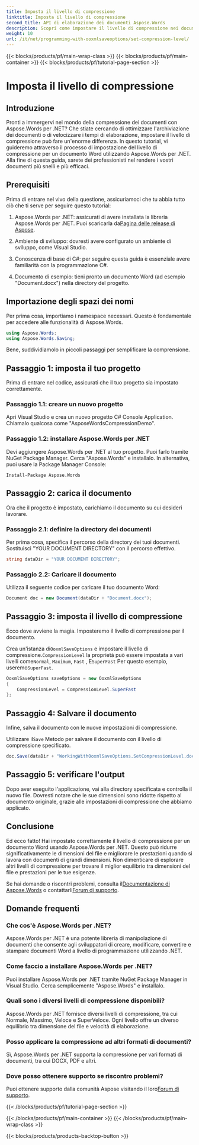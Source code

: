 ```yaml
---
title: Imposta il livello di compressione
linktitle: Imposta il livello di compressione
second_title: API di elaborazione dei documenti Aspose.Words
description: Scopri come impostare il livello di compressione nei documenti Word usando Aspose.Words per .NET. Segui la nostra guida passo passo per ottimizzare l'archiviazione e le prestazioni dei tuoi documenti.
weight: 10
url: /it/net/programming-with-ooxmlsaveoptions/set-compression-level/
---
```


{{< blocks/products/pf/main-wrap-class >}}
{{< blocks/products/pf/main-container >}}
{{< blocks/products/pf/tutorial-page-section >}}

# Imposta il livello di compressione

## Introduzione

Pronti a immergervi nel mondo della compressione dei documenti con Aspose.Words per .NET? Che stiate cercando di ottimizzare l'archiviazione dei documenti o di velocizzare i tempi di elaborazione, impostare il livello di compressione può fare un'enorme differenza. In questo tutorial, vi guideremo attraverso il processo di impostazione del livello di compressione per un documento Word utilizzando Aspose.Words per .NET. Alla fine di questa guida, sarete dei professionisti nel rendere i vostri documenti più snelli e più efficaci.

## Prerequisiti

Prima di entrare nel vivo della questione, assicuriamoci che tu abbia tutto ciò che ti serve per seguire questo tutorial:

1.  Aspose.Words per .NET: assicurati di avere installata la libreria Aspose.Words per .NET. Puoi scaricarla da[Pagina delle release di Aspose](https://releases.aspose.com/words/net/).

2. Ambiente di sviluppo: dovresti avere configurato un ambiente di sviluppo, come Visual Studio.

3. Conoscenza di base di C#: per seguire questa guida è essenziale avere familiarità con la programmazione C#.

4. Documento di esempio: tieni pronto un documento Word (ad esempio "Document.docx") nella directory del progetto.

## Importazione degli spazi dei nomi

Per prima cosa, importiamo i namespace necessari. Questo è fondamentale per accedere alle funzionalità di Aspose.Words.

```csharp
using Aspose.Words;
using Aspose.Words.Saving;
```

Bene, suddividiamolo in piccoli passaggi per semplificare la comprensione.

## Passaggio 1: imposta il tuo progetto

Prima di entrare nel codice, assicurati che il tuo progetto sia impostato correttamente.

### Passaggio 1.1: creare un nuovo progetto

Apri Visual Studio e crea un nuovo progetto C# Console Application. Chiamalo qualcosa come "AsposeWordsCompressionDemo".

### Passaggio 1.2: installare Aspose.Words per .NET

Devi aggiungere Aspose.Words per .NET al tuo progetto. Puoi farlo tramite NuGet Package Manager. Cerca "Aspose.Words" e installalo. In alternativa, puoi usare la Package Manager Console:

```shell
Install-Package Aspose.Words
```

## Passaggio 2: carica il documento

Ora che il progetto è impostato, carichiamo il documento su cui desideri lavorare.

### Passaggio 2.1: definire la directory dei documenti

Per prima cosa, specifica il percorso della directory dei tuoi documenti. Sostituisci "YOUR DOCUMENT DIRECTORY" con il percorso effettivo.

```csharp
string dataDir = "YOUR DOCUMENT DIRECTORY";
```

### Passaggio 2.2: Caricare il documento

Utilizza il seguente codice per caricare il tuo documento Word:

```csharp
Document doc = new Document(dataDir + "Document.docx");
```

## Passaggio 3: imposta il livello di compressione

Ecco dove avviene la magia. Imposteremo il livello di compressione per il documento.

 Crea un'istanza di`OoxmlSaveOptions` e impostare il livello di compressione.`CompressionLevel` la proprietà può essere impostata a vari livelli come`Normal`, `Maximum`, `Fast` , E`SuperFast` Per questo esempio, useremo`SuperFast`.

```csharp
OoxmlSaveOptions saveOptions = new OoxmlSaveOptions
{
    CompressionLevel = CompressionLevel.SuperFast
};
```

## Passaggio 4: Salvare il documento

Infine, salva il documento con le nuove impostazioni di compressione.

 Utilizzare il`Save` Metodo per salvare il documento con il livello di compressione specificato.

```csharp
doc.Save(dataDir + "WorkingWithOoxmlSaveOptions.SetCompressionLevel.docx", saveOptions);
```

## Passaggio 5: verificare l'output

Dopo aver eseguito l'applicazione, vai alla directory specificata e controlla il nuovo file. Dovresti notare che le sue dimensioni sono ridotte rispetto al documento originale, grazie alle impostazioni di compressione che abbiamo applicato.

## Conclusione

Ed ecco fatto! Hai impostato correttamente il livello di compressione per un documento Word usando Aspose.Words per .NET. Questo può ridurre significativamente le dimensioni del file e migliorare le prestazioni quando si lavora con documenti di grandi dimensioni. Non dimenticare di esplorare altri livelli di compressione per trovare il miglior equilibrio tra dimensioni del file e prestazioni per le tue esigenze.

Se hai domande o riscontri problemi, consulta il[Documentazione di Aspose.Words](https://reference.aspose.com/words/net/) o contattarli[Forum di supporto](https://forum.aspose.com/c/words/8).

## Domande frequenti

### Che cos'è Aspose.Words per .NET?

Aspose.Words per .NET è una potente libreria di manipolazione di documenti che consente agli sviluppatori di creare, modificare, convertire e stampare documenti Word a livello di programmazione utilizzando .NET.

### Come faccio a installare Aspose.Words per .NET?

Puoi installare Aspose.Words per .NET tramite NuGet Package Manager in Visual Studio. Cerca semplicemente "Aspose.Words" e installalo.

### Quali sono i diversi livelli di compressione disponibili?

Aspose.Words per .NET fornisce diversi livelli di compressione, tra cui Normale, Massimo, Veloce e SuperVeloce. Ogni livello offre un diverso equilibrio tra dimensione del file e velocità di elaborazione.

### Posso applicare la compressione ad altri formati di documenti?

Sì, Aspose.Words per .NET supporta la compressione per vari formati di documenti, tra cui DOCX, PDF e altri.

### Dove posso ottenere supporto se riscontro problemi?

 Puoi ottenere supporto dalla comunità Aspose visitando il loro[Forum di supporto](https://forum.aspose.com/c/words/8).

{{< /blocks/products/pf/tutorial-page-section >}}

{{< /blocks/products/pf/main-container >}}
{{< /blocks/products/pf/main-wrap-class >}}

{{< blocks/products/products-backtop-button >}}
